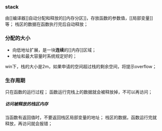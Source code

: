 ### stack
由[[编译器]]自动分配和释放的[[内存分区]]，存放函数的参数值，[[局部变量]]等；
栈区的数据在函数执行完后自动释放；

### 分配的大小
-   向低地址扩展，是一块**连续**的[[内存]]区域；
-   地址和最大容量时系统规定好的；

win下，栈的大小是2m，如果申请的空间超过栈的剩余空间，将提示overflow；
### 生存周期
只在函数的运行过程；
函数运行完栈上的数据就会被释放掉，不可以再访问；
##### 访问被释放的栈区内存
当函数有返回值时，不要返回栈区局部变量的地址；
栈区的数据，函数运行完就释放，再访问就会报错；